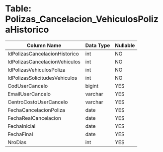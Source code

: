 # Table: Polizas_Cancelacion_VehiculosPolizaHistorico

| Column Name | Data Type | Nullable |
|-------------|-----------|----------|
| IdPolizasCancelacionHistorico | int | NO |
| IdPolizasCancelacionVehiculos | int | NO |
| IdPolizasVehiculosPoliza | int | NO |
| IdPolizasSolicitudesVehiculos | int | NO |
| CodUserCancelo | bigint | YES |
| EmailUserCancelo | varchar | YES |
| CentroCostoUserCancelo | varchar | YES |
| FechaCancelacionPoliza | date | YES |
| FechaRealCancelacion | date | YES |
| FechaInicial | date | YES |
| FechaFinal | date | YES |
| NroDias | int | YES |
